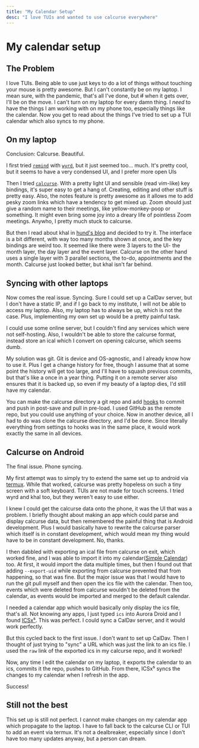 ```yaml
---
title: "My Calendar Setup"
desc: "I love TUIs and wanted to use calcurse everywhere"
---
```


# My calendar setup

## The Problem

I love TUIs. Being able to use just keys to do a lot of things without touching your mouse is pretty awesome. But I can't constantly be on my laptop. I mean sure, with the pandemic, that's all I've done, but ~~if~~ when it gets over, I'll be on the move. I can't turn on my laptop for every damn thing. I _need_ to have the things I am working with on my phone too, especially things like the calendar. Now you get to read about the things I've tried to set up a TUI calendar which also syncs to my phone.

## On my laptop

Conclusion: Calcurse. Beautiful.

I first tried [`remind`](https://linux.die.net/man/1/remind) with [`wyrd`](https://github.com/haguenau/wyrd), but it just seemed too... much. It's pretty cool, but it seems to have a very condensed UI, and I prefer more open UIs

Then I tried [`calcurse`](https://www.calcurse.org/). With a pretty light UI and sensible (read vim-like) key bindings, it's super easy to get a hang of. Creating, editing and other stuff is pretty easy. Also, the notes feature is pretty awesome as it allows me to add pesky zoom links which have a tendency to get mixed up. Zoom should just give a random name to their meetings, like yellow-monkey-poop or something. It might even bring some joy into a dreary life of pointless Zoom meetings. Anywho, I pretty much stuck to calcurse.

But then I read about khal in [hund's blog](https://hund.tty1.se/2020/08/12/how-to-sync-and-manage-your-caldav-and-carddav-via-the-terminal.html) and decided to try it. The interface is a bit different, with way too many months shown at once, and the key bindings are weird too. It seemed like there were 3 layers to the UI- the month layer, the day layer and the event layer. Calcurse on the other hand uses a single layer with 3 parallel sections, the to-do, appointments and the month. Calcurse just looked better, but khal isn't far behind.

## Syncing with other laptops

Now comes the real issue. Syncing. Sure I could set up a CalDav server, but I don't have a static IP, and if I go back to my institute, I will not be able to access my laptop. Also, my laptop has to always be up, which is not the case. Plus, implementing my own set up would be a pretty painful task.

I could use some online server, but I couldn't find any services which were not self-hosting. Also, I wouldn't be able to store the calcurse format, instead store an ical which I convert on opening calcurse, which seems dumb.

My solution was git. Git is device and OS-agnostic, and I already know how to use it. Plus I get a change history for free, though I assume that at some point the history will get too large, and I'll have to squash previous commits, but that's like a once in a year thing. Putting it on a remote server also ensures that it is backed up, so even if my beauty of a laptop dies, I'd still have my calendar.

You can make the calcurse directory a git repo and add [hooks](https://calcurse.org/files/manual.html#_hooks) to commit and push in post-save and pull in pre-load. I used GitHub as the remote repo, but you could use anything of your choice. Now in another device, all I had to do was clone the calcurse directory, and I'd be done. Since literally everything from settings to hooks was in the same place, it would work exactly the same in all devices.

## Calcurse on Android

The final issue. Phone syncing.

My first attempt was to simply try to extend the same set up to android via [termux](https://termux.com/). While that worked, calcurse was pretty hopeless on such a tiny screen with a soft keyboard. TUIs are not made for touch screens. I tried wyrd and khal too, but they weren't easy to use either.

I knew I could get the calcurse data onto the phone, it was the UI that was a problem. I briefly thought about making an app which could parse and display calcurse data, but then remembered the painful thing that is Android development. Plus I would basically have to rewrite the calcurse parser which itself is in constant development, which would mean my thing would have to be in constant development. No, thanks.

I then dabbled with exporting an ical file from calcurse on exit, which worked fine, and I was able to import it into my calendar([Simple Calendar](https://www.simplemobiletools.com/calendar/)) too. At first, it would import the data multiple times, but then I found out that adding `--export-uid` while exporting from calcurse prevented that from happening, so that was fine. But the major issue was that I would have to run the git pull myself and then open the ics file with the calendar. Then too, events which were deleted from calcurse wouldn't be deleted from the calendar, as events would be imported and merged to the default calendar.

I needed a calendar app which would basically only display the ics file, that's all. Not knowing any apps, I just typed `ics` into Aurora Droid and I found [ICSx⁵](https://icsx5.bitfire.at/). This was perfect. I could sync a CalDav server, and it would work perfectly.

But this cycled back to the first issue. I don't want to set up CalDav. Then I thought of just trying to "sync" a URL which was just the link to an ics file. I used the `raw` link of the exported ics in my calcurse repo, and it worked!

Now, any time I edit the calendar on my laptop, it exports the calendar to an ics, commits it the repo, pushes to GitHub. From there, ICSx⁵ syncs the changes to my calendar when I refresh in the app.

Success!

## Still not the best

This set up is still not perfect. I cannot make changes on my calendar app which propagate to the laptop. I have to fall back to the calcurse CLI or TUI to add an event via termux. It's not a dealbreaker, especially since I don't have too many updates anyway, but a person can dream.

